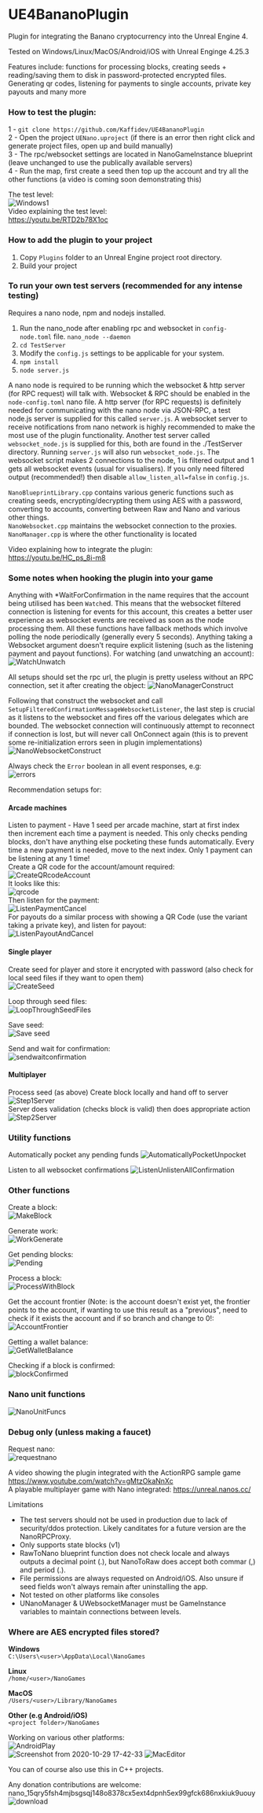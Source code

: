 # UE4BananoPlugin
Plugin for integrating the Banano cryptocurrency into the Unreal Engine 4.

Tested on Windows/Linux/MacOS/Android/iOS with Unreal Enginge 4.25.3

Features include: functions for processing blocks, creating seeds + reading/saving them to disk in password-protected encrypted files. Generating qr codes, listening for payments to single accounts, private key payouts and many more

### How to test the plugin:
1 - `git clone https://github.com/Kaffidev/UE4BananoPlugin`  
2 - Open the project `UENano.uproject` (if there is an error then right click and generate project files, open up and build manually)  
3 - The rpc/websocket settings are located in NanoGameInstance blueprint (leave unchanged to use the publically available servers)  
4 - Run the map, first create a seed then top up the account and try all the other functions (a video is coming soon demonstrating this)  

The test level:  
![Windows1](https://user-images.githubusercontent.com/650038/97644668-d514b580-1a42-11eb-9e21-4c65283132c1.PNG)  
Video explaining the test level:  
https://youtu.be/RTD2b78X1oc

### How to add the plugin to your project
1. Copy `Plugins` folder to an Unreal Engine project root directory.  
2. Build your project   

### To run your own test servers (recommended for any intense testing)
Requires a nano node, npm and nodejs installed.
1. Run the nano_node after enabling rpc and websocket in `config-node.toml` file.
`nano_node --daemon`
2. `cd TestServer`
3. Modify the `config.js` settings to be applicable for your system.
4. `npm install`
5. `node server.js`

A nano node is required to be running which the websocket & http server (for RPC request) will talk with. Websocket & RPC should be enabled in the `node-config.toml` nano file. 
A http server (for RPC requests) is definitely needed for communicating with the nano node via JSON-RPC, a test node.js server is supplied for this called `server.js`. A websocket server to receive notifications from nano network is highly recommended to make the most use of the plugin functionality. Another test server called `websocket_node.js` is supplied for this, both are found in the ./TestServer directory. Running `server.js` will also run `websocket_node.js`. The websocket script makes 2 connections to the node, 1 is filtered output and 1 gets all websocket events (usual for visualisers). If you only need filtered output (recommended!) then disable `allow_listen_all=false` in `config.js`.  

`NanoBlueprintLibrary.cpp` contains various generic functions such as creating seeds, encrypting/decrypting them using AES with a password, converting to accounts, converting between Raw and Nano and various other things.  
`NanoWebsocket.cpp` maintains the websocket connection to the proxies.
`NanoManager.cpp` is where the other functionality is located

Video explaining how to integrate the plugin:  
https://youtu.be/HC_ps_8i-m8

### Some notes when  hooking the plugin into your game
Anything with \*WaitForConfirmation in the name requires that the account being utilised has been `Watch`ed. This means that the websocket filtered connection is listening for events for this account, this creates a better user experience as websocket events are received as soon as the node processing them. All these functions have fallback methods which involve polling the node periodically (generally every 5 seconds). Anything taking a Websocket argument doesn't require explicit listening (such as the listening payment and payout functions). For watching (and unwatching an account):  
![WatchUnwatch](https://user-images.githubusercontent.com/650038/97642737-d0013780-1a3d-11eb-81a0-eea16d8d5547.PNG)

All setups should set the rpc url, the plugin is pretty useless without an RPC connection, set it after creating the object:
![NanoManagerConstruct](https://user-images.githubusercontent.com/650038/97642660-a6e0a700-1a3d-11eb-80a9-1e088555b3d5.PNG)

Following that construct the websocket and call `SetupFilteredConfirmationMessageWebsocketListener`, the last step is crucial as it listens to the websocket and fires off the various delegates which are bounded. The websocket connection will continuously attempt to reconnect if connection is lost, but will never call OnConnect again (this is to prevent some re-initialization errors seen in plugin implementations)
![NanoWebsocketConstruct](https://user-images.githubusercontent.com/650038/97642680-b2cc6900-1a3d-11eb-96df-87bea639d773.PNG)

Always check the `Error` boolean in all event responses, e.g:  
![errors](https://user-images.githubusercontent.com/650038/97644190-9d593e00-1a41-11eb-8547-c813d71d38e8.PNG)  

Recommendation setups for:
#### Arcade machines
Listen to payment - Have 1 seed per arcade machine, start at first index then increment each time a payment is needed. This only checks pending blocks, don't have anything else pocketing these funds automatically. Every time a new payment is needed, move to the next index. Only 1 payment can be listening at any 1 time!  
Create a QR code for the account/amount required:  
![CreateQRcodeAccount](https://user-images.githubusercontent.com/650038/97642695-b9f37700-1a3d-11eb-856c-a6f8ce0a4ce7.PNG)  
It looks like this:  
![qrcode](https://user-images.githubusercontent.com/650038/97644667-d3e38880-1a42-11eb-99dc-135c0a355ac9.PNG)  
Then listen for the payment:  
![ListenPaymentCancel](https://user-images.githubusercontent.com/650038/97642706-bfe95800-1a3d-11eb-81e0-b70944e628be.PNG)  
For payouts do a similar process with showing a QR Code (use the variant taking a private key), and listen for payout:  
![ListenPayoutAndCancel](https://user-images.githubusercontent.com/650038/97642711-c11a8500-1a3d-11eb-850b-423874087fba.PNG)  

#### Single player  
Create seed for player and store it encrypted with password (also check for local seed files if they want to open them)  
![CreateSeed](https://user-images.githubusercontent.com/650038/97642697-bb24a400-1a3d-11eb-9e61-1af7f5b915b8.PNG)  

Loop through seed files:  
![LoopThroughSeedFiles](https://user-images.githubusercontent.com/650038/97642715-c4157580-1a3d-11eb-9401-49d031e6a768.PNG)  

Save seed:  
![Save seed](https://user-images.githubusercontent.com/650038/97642731-cf68a100-1a3d-11eb-8f77-22e0cabc01a3.PNG)  

Send and wait for confirmation:  
![sendwaitconfirmation](https://user-images.githubusercontent.com/650038/97644323-eb6e4180-1a41-11eb-9975-930305f6d581.PNG)  

#### Multiplayer  
Process seed (as above)
Create block locally and hand off to server  
![Step1Server](https://user-images.githubusercontent.com/650038/97642733-d0013780-1a3d-11eb-8dd1-c884e321253d.PNG)  
Server does validation (checks block is valid) then does appropriate action  
![Step2Server](https://user-images.githubusercontent.com/650038/97642734-d0013780-1a3d-11eb-9906-375d920412df.PNG)  

### Utility functions 
Automatically pocket any pending funds
![AutomaticallyPocketUnpocket](https://user-images.githubusercontent.com/650038/97642693-b829b380-1a3d-11eb-956f-c7b3ea57986a.PNG)

Listen to all websocket confirmations
![ListenUnlistenAllConfirmation](https://user-images.githubusercontent.com/650038/97642714-c24bb200-1a3d-11eb-9a53-735eb3d6f395.PNG)  

### Other functions

Create a block:  
![MakeBlock](https://user-images.githubusercontent.com/650038/97642721-c8419300-1a3d-11eb-9b0e-0b7efb522bdb.PNG)  

Generate work:  
![WorkGenerate](https://user-images.githubusercontent.com/650038/97642739-d099ce00-1a3d-11eb-89dc-b372e3c0c7b6.PNG)  

Get pending blocks:  
![Pending](https://user-images.githubusercontent.com/650038/97642727-ced00a80-1a3d-11eb-939d-e9c7bab832b0.png)  

Process a block:  
![ProcessWithBlock](https://user-images.githubusercontent.com/650038/97642728-cf68a100-1a3d-11eb-935d-be4ea96a21a8.PNG)  

Get the account frontier (Note: is the account doesn't exist yet, the frontier points to the account, if wanting to use this result as a "previous", need to check if it exists the account and if so branch and change to 0!:
![AccountFrontier](https://user-images.githubusercontent.com/650038/97642689-b5c75980-1a3d-11eb-8b2e-b5c91837f850.PNG)

Getting a wallet balance:  
![GetWalletBalance](https://user-images.githubusercontent.com/650038/97642701-bc55d100-1a3d-11eb-86af-d1a888440359.PNG)

Checking if a block is confirmed:  
![blockConfirmed](https://user-images.githubusercontent.com/650038/97644122-61be7400-1a41-11eb-81a1-d91ac51eece0.PNG)  

### Nano unit functions 
![NanoUnitFuncs](https://user-images.githubusercontent.com/650038/97642723-caa3ed00-1a3d-11eb-94cc-e9559f4744a3.PNG)  

### Debug only (unless making a faucet)  
Request nano:  
![requestnano](https://user-images.githubusercontent.com/650038/97642730-cf68a100-1a3d-11eb-9b0a-94b28561f7fa.PNG)  

A video showing the plugin integrated with the ActionRPG sample game https://www.youtube.com/watch?v=gMtzOkaNnXc  
A playable multiplayer game with Nano integrated: https://unreal.nanos.cc/

Limitations
- The test servers should not be used in production due to lack of security/ddos protection. Likely canditates for a future version are the NanoRPCProxy.
- Only supports state blocks (v1)
- RawToNano blueprint function does not check locale and always outputs a decimal point (.), but NanoToRaw does accept both commar (,) and period (.).
- File permissions are always requested on Android/iOS. Also unsure if seed fields won't always remain after uninstalling the app.
- Not tested on other platforms like consoles
- UNanoManager & UWebsocketManager must be GameInstance variables to maintain connections between levels.

### Where are AES encrypted files stored?  
**Windows**   
`C:\Users\<user>\AppData\Local\NanoGames`

**Linux**   
`/home/<user>/NanoGames`

**MacOS**   
`/Users/<user>/Library/NanoGames`

**Other (e.g Android/iOS)**  
`<project folder>/NanoGames`

Working on various other platforms:  
![AndroidPlay](https://user-images.githubusercontent.com/650038/97642692-b6f88680-1a3d-11eb-886e-aa5d97fa5bef.png)  
![Screenshot from 2020-10-29 17-42-33](https://user-images.githubusercontent.com/650038/97679453-2ea1d200-1a8d-11eb-9898-c1929fdac4c5.png)
![MacEditor](https://user-images.githubusercontent.com/650038/97642718-c677cf80-1a3d-11eb-82cc-9b660abb6ab7.png)  

You can of course also use this in C++ projects.

Any donation contributions are welcome: nano_15qry5fsh4mjbsgsqj148o8378cx5ext4dpnh5ex99gfck686nxkiuk9uouy
![download](https://user-images.githubusercontent.com/650038/97703969-70d90c80-1aa9-11eb-80b6-30bfad6dce31.png)
